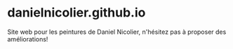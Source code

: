 # danielnicolier.github.io
Site web pour les peintures de Daniel Nicolier, n'hésitez pas à proposer des améliorations!
